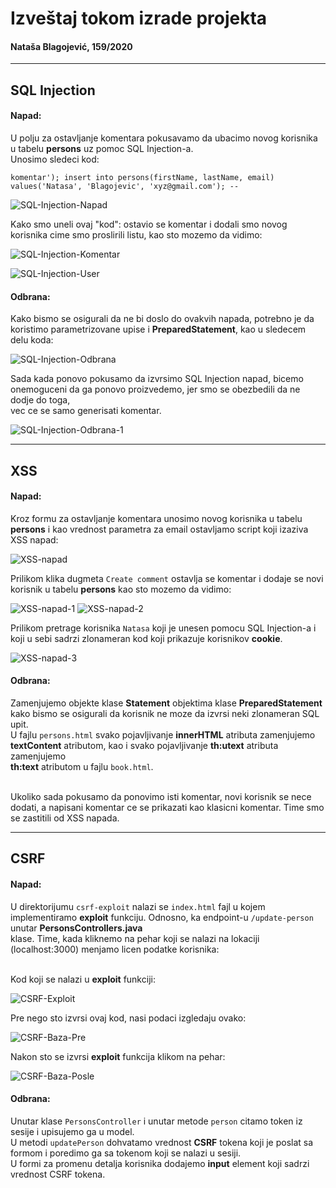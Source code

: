 # Izveštaj tokom izrade projekta
#### Nataša Blagojević, 159/2020

<hr>

## SQL Injection

#### Napad:
U polju za ostavljanje komentara pokusavamo da ubacimo novog korisnika u tabelu **persons** uz pomoc SQL Injection-a. <br>
Unosimo sledeci kod:

```
komentar'); insert into persons(firstName, lastName, email) values('Natasa', 'Blagojevic', 'xyz@gmail.com'); --
``` 

![SQL-Injection-Napad](./slike/sql-injection-napad.png)

Kako smo uneli ovaj "kod": ostavio se komentar i dodali smo novog korisnika cime smo proslirili listu, kao sto mozemo da vidimo: 

![SQL-Injection-Komentar](./slike/sql-injection-ostavljen-komentar.png)

![SQL-Injection-User](./slike/sql-injection-user.png)


#### Odbrana:

Kako bismo se osigurali da ne bi doslo do ovakvih napada, potrebno je da koristimo parametrizovane upise i **PreparedStatement**, kao u sledecem delu koda:

![SQL-Injection-Odbrana](./slike/sql-injection-odbrana.png)

Sada kada ponovo pokusamo da izvrsimo SQL Injection napad, bicemo onemoguceni da ga ponovo proizvedemo, jer smo se obezbedili da ne dodje do toga, <br>
vec ce se samo generisati komentar.

![SQL-Injection-Odbrana-1](./slike/sql_injection_komentar.png)

<hr>

## XSS 

#### Napad:
Kroz formu za ostavljanje komentara unosimo novog korisnika u tabelu **persons** i kao vrednost parametra za email ostavljamo script koji izaziva XSS napad:

![XSS-napad](./slike/XSS-napad.png)

Prilikom klika dugmeta `Create comment` ostavlja se komentar i dodaje se novi korisnik u tabelu **persons** kao sto mozemo da vidimo:

![XSS-napad-1](./slike/XSS-napad-1.png)
![XSS-napad-2](./slike/XSS-napad-2.png)

Prilikom pretrage korisnika `Natasa` koji je unesen pomocu SQL Injection-a i koji u sebi sadrzi zlonameran kod koji prikazuje korisnikov **cookie**.

![XSS-napad-3](./slike/XSS-napad-3.png)

#### Odbrana:

Zamenjujemo objekte klase **Statement** objektima klase **PreparedStatement** kako bismo se osigurali da korisnik ne moze da izvrsi neki zlonameran SQL upit. <br>
U fajlu `persons.html` svako pojavljivanje **innerHTML** atributa zamenjujemo **textContent** atributom, kao i svako pojavljivanje **th:utext** atributa zamenjujemo <br> 
**th:text** atributom u fajlu `book.html`. <br> <br>

Ukoliko sada pokusamo da ponovimo isti komentar, novi korisnik se nece dodati, a napisani komentar ce se prikazati kao klasicni komentar. Time smo se zastitili od XSS napada.

<hr>

## CSRF 

#### Napad:

U direktorijumu `csrf-exploit` nalazi se `index.html` fajl u kojem implementiramo **exploit** funkciju. Odnosno, ka endpoint-u `/update-person` unutar **PersonsControllers.java** <br>
klase. Time, kada kliknemo na pehar koji se nalazi na lokaciji (localhost:3000) menjamo licen podatke korisnika:
<br>
<br>

Kod koji se nalazi u **exploit** funkciji: 

![CSRF-Exploit](./slike/csrf-napad-2.png)

Pre nego sto izvrsi ovaj kod, nasi podaci izgledaju ovako:

![CSRF-Baza-Pre](./slike/csrf-napad-3.png)

Nakon sto se izvrsi **exploit** funkcija klikom na pehar:

![CSRF-Baza-Posle](./slike/csrf-napad-1.png)

#### Odbrana: 

Unutar klase `PersonsController` i unutar metode `person` citamo token iz sesije i upisujemo ga u model. <br>
U metodi `updatePerson` dohvatamo vrednost **CSRF** tokena koji je poslat sa formom i poredimo ga sa tokenom koji se nalazi u sesiji. <br>
U formi za promenu detalja korisnika dodajemo **input** element koji sadrzi vrednost CSRF tokena.
